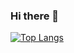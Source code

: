 ### Hi there 👋
[![Top Langs](https://github-readme-stats.vercel.app/api/top-langs/?username=Saviio&layout=compact)](https://github.com/anuraghazra/github-readme-stats)


<!--
**Saviio/Saviio** is a ✨ _special_ ✨ repository because its `README.md` (this file) appears on your GitHub profile.

Here are some ideas to get you started:

- 🔭 I’m currently working on ...
- 🌱 I’m currently learning ...
- 👯 I’m looking to collaborate on ...
- 🤔 I’m looking for help with ...
- 📫 How to reach me: ...
- 😄 Pronouns: ...
- ⚡ Fun fact: ...
-->
